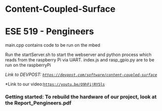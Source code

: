 # Content-Coupled-Surface
# ESE 519 - Pengineers

main.cpp contains code to be run on the mbed

Run the startServer.sh to start the webserver and python process which reads from the raspberry Pi via UART.
index.js and rasp_gpio.py are to be run on the raspberryPi

*Link to DEVPOST: [`https://devpost.com/software/content-coupled-surface`](https://devpost.com/software/content-coupled-surface)*

*Link to our video:[`https://youtu.be/O9hFijRY5ls`](https://youtu.be/O9hFijRY5ls)

### Getting started: To rebuild the hardware of our project, look at the Report_Pengineers.pdf
